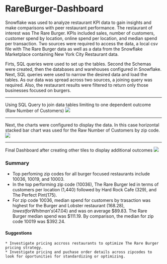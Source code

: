 # RareBurger-Dashboard
Snowflake was used to analyze restaurant KPI data to gain insights and make comparisons with peer restaurant performance. The restaurant of interest was The Rare Burger. KPIs included sales, number of customers, customer spend by location, online spend per location, and median spend per transaction. Two sources were required to access the data, a local csv file with The Rare Burger data as well as a data from the Snowflake Marketplace containing New York City Restaurant data. 

Firts, SQL queries were used to set up the tables. Second the Schemas were created, then the databases and warehouses configured in Snowflake. Next, SQL queries were used to narrow the desired data and load the tables. As our data was spread across two sources, a joining query was required. Also, the restaurant results were filtered to return only those businesses focused on burgers.
***

Using SQL Query to join data tables limiting to one dependent outcome (Raw Number of Customers)
<image src="/Resources/joining_tables.png">

  
* * * *


Next, the charts were configured to display the data. In this case horizontal stacked bar chart was used for the Raw Number of Customers by zip code.
<image src="/Resources/first_tile_dashboard.png">

* * * *


Final Dashboard after creating other tiles to display additional outcomes
<image src="/Resources/final_dashboard.png">


  
  ### Summary
  * Top perfoming zip codes for all burger focused restaurants include 10036, 10019, and 10003.
  * In the top performing zip code (10036), The Rare Burger led in terms of customers per location (1,440) followed by Hard Rock Cafe (329), and The Perfect Pint(175).
  * For zip code 10036, median spend for customers by trasaction was highest for the Burger and Lobster restaurant ($168.28), lowest for Whitman's ($47.04) and was on average $89.83. The Rare Burger median spend was $111.19. By comparison, the median for zip code 10019 was $392.24.
  
  #### Suggestions
    * Investigate pricing accross restaurants to optimize The Rare Burger pricing strategy. 
    * Investigate pricing and puchase order details across zipcodes to look for oportunities for standardizing or optimizing. 
